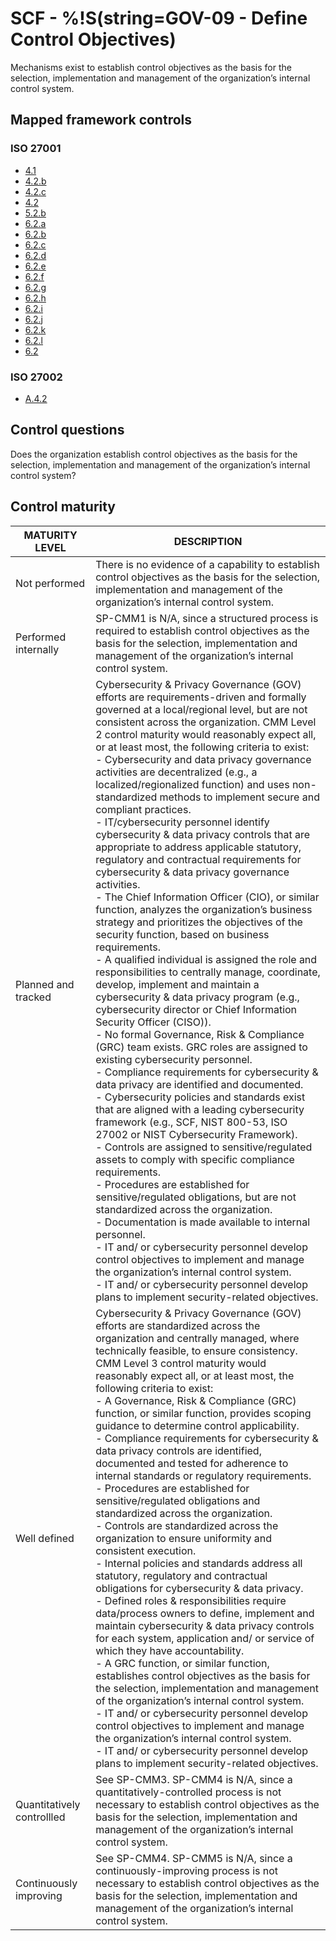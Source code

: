 # SCF - %!S(string=GOV-09 - Define Control Objectives)
Mechanisms exist to establish control objectives as the basis for the selection, implementation and management of the organization’s internal control system.
## Mapped framework controls
### ISO 27001
- [4.1](../iso27001/4.md#41)
- [4.2.b](../iso27001/4.md#42b)
- [4.2.c](../iso27001/4.md#42c)
- [4.2](../iso27001/4.md#42)
- [5.2.b](../iso27001/5.md#52b)
- [6.2.a](../iso27001/6.md#62a)
- [6.2.b](../iso27001/6.md#62b)
- [6.2.c](../iso27001/6.md#62c)
- [6.2.d](../iso27001/6.md#62d)
- [6.2.e](../iso27001/6.md#62e)
- [6.2.f](../iso27001/6.md#62f)
- [6.2.g](../iso27001/6.md#62g)
- [6.2.h](../iso27001/6.md#62h)
- [6.2.i](../iso27001/6.md#62i)
- [6.2.j](../iso27001/6.md#62j)
- [6.2.k](../iso27001/6.md#62k)
- [6.2.l](../iso27001/6.md#62l)
- [6.2](../iso27001/6.md#62)
### ISO 27002
- [A.4.2](../iso27002/a-4.md#a42)
## Control questions
Does the organization establish control objectives as the basis for the selection, implementation and management of the organization’s internal control system?
## Control maturity
|       MATURITY LEVEL       |                                                                                                                                                                                                                                                                                                                                                                                                                                                                                                                                                                                                                                                                                                                                                                                                                                                                                                                                                                                                                                                                 DESCRIPTION                                                                                                                                                                                                                                                                                                                                                                                                                                                                                                                                                                                                                                                                                                                                                                                                                                                                                                                                                                                                                                                                  |
|----------------------------|----------------------------------------------------------------------------------------------------------------------------------------------------------------------------------------------------------------------------------------------------------------------------------------------------------------------------------------------------------------------------------------------------------------------------------------------------------------------------------------------------------------------------------------------------------------------------------------------------------------------------------------------------------------------------------------------------------------------------------------------------------------------------------------------------------------------------------------------------------------------------------------------------------------------------------------------------------------------------------------------------------------------------------------------------------------------------------------------------------------------------------------------------------------------------------------------------------------------------------------------------------------------------------------------------------------------------------------------------------------------------------------------------------------------------------------------------------------------------------------------------------------------------------------------------------------------------------------------------------------------------------------------------------------------------------------------------------------------------------------------------------------------------------------------------------------------------------------------------------------------------------------------------------------------------------------------------------------------------------------------------------------------------------------------------------------------------------------------------------------------------------------------|
| Not performed              | There is no evidence of a capability to establish control objectives as the basis for the selection, implementation and management of the organization’s internal control system.                                                                                                                                                                                                                                                                                                                                                                                                                                                                                                                                                                                                                                                                                                                                                                                                                                                                                                                                                                                                                                                                                                                                                                                                                                                                                                                                                                                                                                                                                                                                                                                                                                                                                                                                                                                                                                                                                                                                                            |
| Performed internally       | SP-CMM1 is N/A, since a structured process is required to establish control objectives as the basis for the selection, implementation and management of the organization’s internal control system.                                                                                                                                                                                                                                                                                                                                                                                                                                                                                                                                                                                                                                                                                                                                                                                                                                                                                                                                                                                                                                                                                                                                                                                                                                                                                                                                                                                                                                                                                                                                                                                                                                                                                                                                                                                                                                                                                                                                          |
| Planned and tracked        | Cybersecurity & Privacy Governance (GOV) efforts are requirements-driven and formally governed at a local/regional level, but are not consistent across the organization. CMM Level 2 control maturity would reasonably expect all, or at least most, the following criteria to exist:<br>- Cybersecurity and data privacy governance activities are decentralized (e.g., a localized/regionalized function) and uses non-standardized methods to implement secure and compliant practices.<br>- IT/cybersecurity personnel identify cybersecurity & data privacy controls that are appropriate to address applicable statutory, regulatory and contractual requirements for cybersecurity & data privacy governance activities.<br>- The Chief Information Officer (CIO), or similar function, analyzes the organization’s business strategy and prioritizes the objectives of the security function, based on business requirements.<br>- A qualified individual is assigned the role and responsibilities to centrally manage, coordinate, develop, implement and maintain a cybersecurity & data privacy program (e.g., cybersecurity director or Chief Information Security Officer (CISO)).<br>- No formal Governance, Risk & Compliance (GRC) team exists. GRC roles are assigned to existing cybersecurity personnel.<br>- Compliance requirements for cybersecurity & data privacy are identified and documented.<br>- Cybersecurity policies and standards exist that are aligned with a leading cybersecurity framework (e.g., SCF, NIST 800-53, ISO 27002 or NIST Cybersecurity Framework).<br>- Controls are assigned to sensitive/regulated assets to comply with specific compliance requirements.<br>- Procedures are established for sensitive/regulated obligations, but are not standardized across the organization. <br>- Documentation is made available to internal personnel.<br>- IT and/ or cybersecurity personnel develop control objectives to implement and manage the organization’s internal control system.<br>- IT and/ or cybersecurity personnel develop plans to implement security-related objectives. |
| Well defined               | Cybersecurity & Privacy Governance (GOV) efforts are standardized across the organization and centrally managed, where technically feasible, to ensure consistency. CMM Level 3 control maturity would reasonably expect all, or at least most, the following criteria to exist:<br>- A Governance, Risk & Compliance (GRC) function, or similar function, provides scoping guidance to determine control applicability.<br>- Compliance requirements for cybersecurity & data privacy controls are identified, documented and tested for adherence to internal standards or regulatory requirements. <br>- Procedures are established for sensitive/regulated obligations and standardized across the organization. <br>- Controls are standardized across the organization to ensure uniformity and consistent execution.<br>- Internal policies and standards address all statutory, regulatory and contractual obligations for cybersecurity & data privacy.<br>- Defined roles & responsibilities require data/process owners to define, implement and maintain cybersecurity & data privacy controls for each system, application and/ or service of which they have accountability.<br>- A GRC function, or similar function, establishes control objectives as the basis for the selection, implementation and management of the organization’s internal control system.<br>- IT and/ or cybersecurity personnel develop control objectives to implement and manage the organization’s internal control system.<br>- IT and/ or cybersecurity personnel develop plans to implement security-related objectives.                                                                                                                                                                                                                                                                                                                                                                                                                                                                                                                      |
| Quantitatively controllled | See SP-CMM3. SP-CMM4 is N/A, since a quantitatively-controlled process is not necessary to establish control objectives as the basis for the selection, implementation and management of the organization’s internal control system.                                                                                                                                                                                                                                                                                                                                                                                                                                                                                                                                                                                                                                                                                                                                                                                                                                                                                                                                                                                                                                                                                                                                                                                                                                                                                                                                                                                                                                                                                                                                                                                                                                                                                                                                                                                                                                                                                                         |
| Continuously improving     | See SP-CMM4. SP-CMM5 is N/A, since a continuously-improving process is not necessary to establish control objectives as the basis for the selection, implementation and management of the organization’s internal control system.                                                                                                                                                                                                                                                                                                                                                                                                                                                                                                                                                                                                                                                                                                                                                                                                                                                                                                                                                                                                                                                                                                                                                                                                                                                                                                                                                                                                                                                                                                                                                                                                                                                                                                                                                                                                                                                                                                            |
